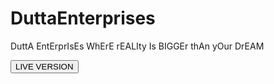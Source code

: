 # DuttaEnterprises
DuttA EntErprIsEs WhErE rEALIty Is BIGGEr thAn yOur DrEAM



<button type="button" onclick="window.open('https://shad0w-cat.github.io/DuttaEnterprises/')">LIVE VERSION</button>
